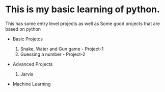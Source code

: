 # This is my basic learning of python.

This has some entry level projects as well as Some good projects that are based on python

- Basic Projetcs

  1. Snake, Water and Gun game - Project-1
  2. Guessing a number - Project-2

- Advanced Projects

  1. Jarvis

- Machine Learning
